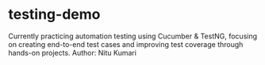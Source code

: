 # testing-demo
Currently practicing automation testing using Cucumber &amp; TestNG, focusing on creating end-to-end test cases and improving test coverage through hands-on projects.
Author: Nitu Kumari
